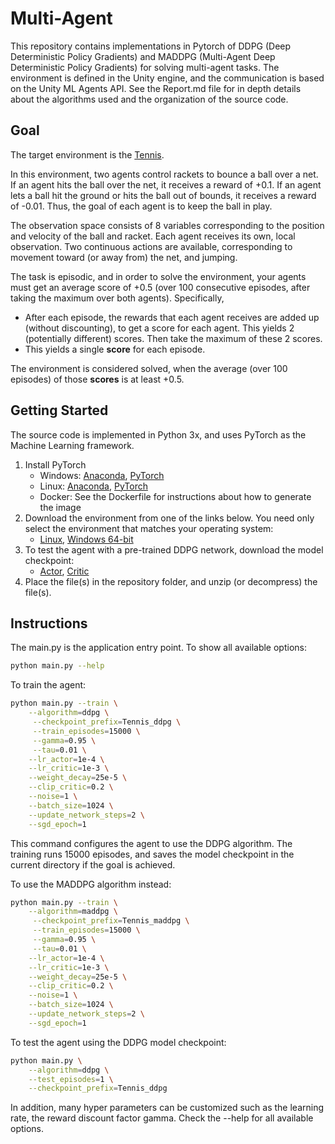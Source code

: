 # Multi-Agent

This repository contains implementations in Pytorch of DDPG (Deep Deterministic Policy Gradients) and MADDPG (Multi-Agent Deep Deterministic Policy Gradients) for solving multi-agent tasks. The environment is defined in the Unity engine, and the communication is based on the Unity ML Agents API. See the Report.md file for in depth details about the algorithms used and the organization of the source code.

## Goal

The target environment is the [Tennis](https://github.com/Unity-Technologies/ml-agents/blob/master/docs/Learning-Environment-Examples.md#tennis).

In this environment, two agents control rackets to bounce a ball over a net. If an agent hits the ball over the net, it receives a reward of +0.1.  If an agent lets a ball hit the ground or hits the ball out of bounds, it receives a reward of -0.01.  Thus, the goal of each agent is to keep the ball in play.

The observation space consists of 8 variables corresponding to the position and velocity of the ball and racket. Each agent receives its own, local observation.  Two continuous actions are available, corresponding to movement toward (or away from) the net, and jumping. 

The task is episodic, and in order to solve the environment, your agents must get an average score of +0.5 (over 100 consecutive episodes, after taking the maximum over both agents). Specifically,

- After each episode, the rewards that each agent receives are added up (without discounting), to get a score for each agent. This yields 2 (potentially different) scores. Then take the maximum of these 2 scores.
- This yields a single **score** for each episode.

The environment is considered solved, when the average (over 100 episodes) of those **scores** is at least +0.5.

## Getting Started

The source code is implemented in Python 3x, and uses PyTorch as the Machine Learning framework. 

1. Install PyTorch
    - Windows: [Anaconda](https://conda.io/docs/user-guide/install/windows.html), [PyTorch](https://pytorch.org/get-started/locally/)
    - Linux: [Anaconda](https://conda.io/docs/user-guide/install/linux.html), [PyTorch](https://pytorch.org/get-started/locally/)
    - Docker: See the Dockerfile for instructions about how to generate the image
2. Download the environment from one of the links below. You need only select the environment that matches your operating system:
    - [Linux](https://drive.google.com/uc?id=1UF_rA9HkMF3TnEB4IDkFJ30DRDO-yuAB), [Windows 64-bit](https://drive.google.com/uc?id=1TgV2f1Fqj2UJnqad3S5r6LbmZdBG4RJt)
3. To test the agent with a pre-trained DDPG network, download the model checkpoint:
    - [Actor](https://drive.google.com/uc?id=1qUK_Xax6M92Y2J-071uKAnE0H-cvmMPt), [Critic](https://drive.google.com/uc?id=1IiZtLqG5ZLJW1H5VbJiWvaT7A7vmk02T)
4. Place the file(s) in the repository folder, and unzip (or decompress) the file(s).

## Instructions

The main.py is the application entry point. To show all available options:

```bash
python main.py --help
```

To train the agent:

```bash
python main.py --train \
    --algorithm=ddpg \
     --checkpoint_prefix=Tennis_ddpg \
     --train_episodes=15000 \
     --gamma=0.95 \
     --tau=0.01 \
    --lr_actor=1e-4 \
    --lr_critic=1e-3 \
    --weight_decay=25e-5 \
    --clip_critic=0.2 \
    --noise=1 \
    --batch_size=1024 \
    --update_network_steps=2 \
    --sgd_epoch=1
```

This command configures the agent to use the DDPG algorithm. The training runs 15000 episodes, and saves the model checkpoint in the current directory if the goal is achieved.

To use the MADDPG algorithm instead:

```bash
python main.py --train \
    --algorithm=maddpg \
     --checkpoint_prefix=Tennis_maddpg \
     --train_episodes=15000 \
     --gamma=0.95 \
     --tau=0.01 \
    --lr_actor=1e-4 \
    --lr_critic=1e-3 \
    --weight_decay=25e-5 \
    --clip_critic=0.2 \
    --noise=1 \
    --batch_size=1024 \
    --update_network_steps=2 \
    --sgd_epoch=1
```

To test the agent using the DDPG model checkpoint:

```bash
python main.py \
    --algorithm=ddpg \
    --test_episodes=1 \
    --checkpoint_prefix=Tennis_ddpg
```

In addition, many hyper parameters can be customized such as the learning rate, the reward discount factor gamma. Check the --help for all available options.
